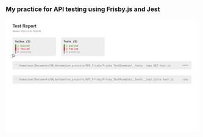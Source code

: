 ### My practice for API testing using Frisby.js and Jest
![Image alt](https://github.com/SerhiiQAA/Frisby_TestExample/blob/master/images/Frisby.apng)
